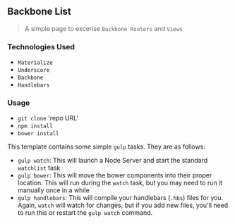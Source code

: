 ## Backbone List

> A simple page to excerise `Backbone Routers` and `Views`

### Technologies Used

- `Materialize`
- `Underscore`
- `Backbone`
- `Handlebars`


### Usage

- `git clone` 'repo URL'
- `npm install`
- `bower install`

This template contains some simple `gulp` tasks. They are as follows:

- `gulp watch`: This will launch a Node Server and start the standard `watchlist` task
- `gulp bower`: This will move the bower components into their proper location. This will run during the `watch` task, but you may need to run it manually once in a while
- `gulp handlebars`: This will compile your handlebars (`.hbs`) files for you. Again, `watch` will watch for changes, but if you add new files, you'll need to run this or restart the `gulp watch` command.


